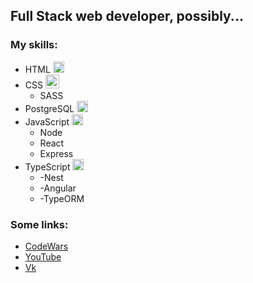 ## Full Stack web developer, possibly...

### My skills:
- HTML <img width="18px" alt="HTML" src="https://image.flaticon.com/icons/png/512/732/732212.png" />
- CSS <img width="22px" alt="CSS" src="https://cdn.iconscout.com/icon/free/png-512/css-118-569410.png" />
    * SASS
- PostgreSQL <img width="18px" alt="PG" src="https://upload.wikimedia.org/wikipedia/commons/thumb/2/29/Postgresql_elephant.svg/1280px-Postgresql_elephant.svg.png" />
- JavaScript <img width="18px" alt="JS" src="https://upload.wikimedia.org/wikipedia/commons/thumb/9/99/Unofficial_JavaScript_logo_2.svg/1280px-Unofficial_JavaScript_logo_2.svg.png" />
    * Node 
    * React
    * Express
- TypeScript <img width="18px" alt="TS" src="https://upload.wikimedia.org/wikipedia/commons/thumb/4/4c/Typescript_logo_2020.svg/250px-Typescript_logo_2020.svg.png" />
    * -Nest
    * -Angular
    * -TypeORM


### Some links:
- [CodeWars](https://www.codewars.com/users/DanilaJS "CodeWars")
- [YouTube](https://www.youtube.com/channel/UC4qk6chAVY2eyhRHX26g9pA "YouTube")
- [Vk](https://vk.com/id463795683 "Vk")
